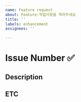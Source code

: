 ```yaml
---
name: Feature request
about: Feature:작업사항을 적어주세요
title: ''
labels: enhancement
assignees: ''

---
```


# Issue Number ✅

## Description

## ETC
